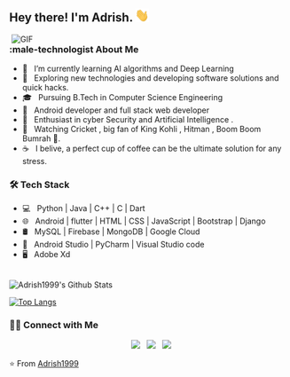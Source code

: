 <h2> Hey there! I'm Adrish. <img src="https://github.com/Adrish1999/Adrish1999/blob/main/Hi.gif" width="25"></h2>
<img align="right" alt="GIF" src="https://media.giphy.com/media/f3iwJFOVOwuy7K6FFw/giphy.gif" width="500"/>

<h3> :male-technologist About Me </h3>

- 🔭 &nbsp; I’m currently learning AI algorithms and Deep Learning
- 🤔 &nbsp; Exploring new technologies and developing software solutions and quick hacks.
- 🎓 &nbsp; Pursuing B.Tech in Computer Science Engineering
- 💼 &nbsp; Android developer and full stack web developer
- 🌱 &nbsp; Enthusiast in cyber Security and Artificial Intelligence .
- 🏏 &nbsp; Watching Cricket , big fan of King Kohli , Hitman , Boom Boom Bumrah 💙.
- ☕ &nbsp; I belive, a perfect cup of coffee can be the ultimate solution for any stress. 

<h3>🛠 Tech Stack</h3>

- 💻 &nbsp; Python | Java | C++ | C | Dart
- 🌐 &nbsp; Android | flutter | HTML | CSS | JavaScript | Bootstrap | Django
- 🛢 &nbsp; MySQL | Firebase | MongoDB | Google Cloud
- 🔧 &nbsp; Android Studio | PyCharm | Visual Studio code
- 🖥 &nbsp; Adobe Xd 

<br>

<img align="center" src="https://github-readme-stats.vercel.app/api?username=Adrish1999&include_all_commits=true&count_private=true&show_icons=true&line_height=20&title_color=7A7ADB&icon_color=2234AE&text_color=D3D3D3&bg_color=0,000000,130F40" alt="Adrish1999's Github Stats">

</br>

[![Top Langs](https://github-readme-stats.vercel.app/api/top-langs/?username=Adrish1999&layout=compact&text_color=daf7dc&bg_color=151515)](https://github.com/Adrish1999/github-readme-stats)


<h3> 🤝🏻 Connect with Me </h3>

<p align="center">
&nbsp; <a href="https://www.instagram.com/pongo_adrish/" target="_blank" rel="noopener noreferrer"><img src="https://img.icons8.com/plasticine/100/000000/instagram-new.png" width="50" /></a>  
&nbsp; <a href="https://www.linkedin.com/in/adrish-bose-66a0b71a5" target="_blank" rel="noopener noreferrer"><img src="https://img.icons8.com/plasticine/100/000000/linkedin.png" width="50" /></a>
&nbsp; <a href="mailto:adrishbose198@gmail.com" target="_blank" rel="noopener noreferrer"><img src="https://img.icons8.com/plasticine/100/000000/gmail.png"  width="50" /></a>
</p>

⭐️ From [Adrish1999](https://github.com/Adrish1999)
